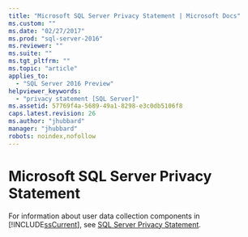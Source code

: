 ```yaml
---
title: "Microsoft SQL Server Privacy Statement | Microsoft Docs"
ms.custom: ""
ms.date: "02/27/2017"
ms.prod: "sql-server-2016"
ms.reviewer: ""
ms.suite: ""
ms.tgt_pltfrm: ""
ms.topic: "article"
applies_to: 
  - "SQL Server 2016 Preview"
helpviewer_keywords: 
  - "privacy statement [SQL Server]"
ms.assetid: 57769f4a-5689-49a1-8298-e3c0db5106f8
caps.latest.revision: 26
ms.author: "jhubbard"
manager: "jhubbard"
robots: noindex,nofollow
---
```

# Microsoft SQL Server Privacy Statement
  For information about user data collection components in [!INCLUDE[ssCurrent](../a9notintoc/includes/sscurrent-md.md)], see [SQL Server Privacy Statement](http://go.microsoft.com/fwlink/?LinkID=398120).  
  
  